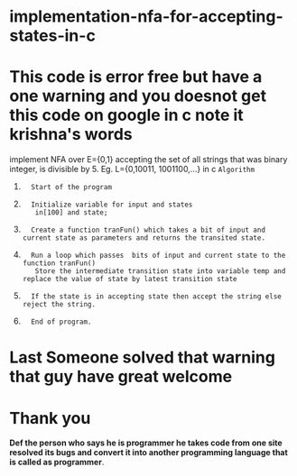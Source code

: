 # implementation-nfa-for-accepting-states-in-c
# This code is error free but have a one warning and you doesnot get this code on google in c note it krishna's words 
implement NFA over E={0,1} accepting the set of all strings that was binary integer, is divisible by 5. Eg. L={0,10011, 1001100,…} in c
```Algorithm```
 1.       Start of the program
 2.       Initialize variable for input and states
           in[100] and state;
 3.       Create a function tranFun() which takes a bit of input and current state as parameters and returns the transited state.
 4.       Run a loop which passes  bits of input and current state to the function tranFun()            
           Store the intermediate transition state into variable temp and replace the value of state by latest transition state
 5.       If the state is in accepting state then accept the string else reject the string.
 6.       End of program.
 # Last Someone solved that warning that guy have great welcome
 # Thank you 
 <b> Def the person who says he is programmer he takes code from one site resolved its bugs and convert it into another programming language that is called as programmer</b>.

